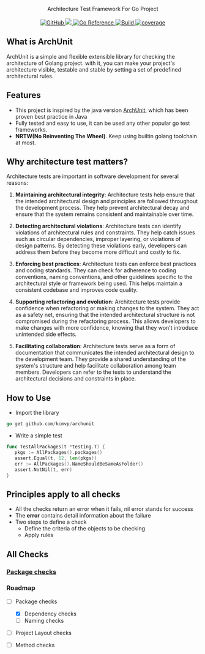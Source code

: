 <p align="center">
 Architecture Test Framework For Go Project
  <br/>
  <br/>
  <a href="https://github.com/kcmvp/archunit/blob/main/LICENSE">
    <img alt="GitHub" src="https://img.shields.io/github/license/kcmvp/archunit"/>
  </a>
  <a href="https://goreportcard.com/report/github.com/kcmvp/archunit">
    <img src="https://goreportcard.com/badge/github.com/kcmvp/archunit"/>
  </a>
  <a href="https://pkg.go.dev/github.com/kcmvp/archunit">
    <img src="https://pkg.go.dev/badge/github.com/kcmvp/archunit.svg" alt="Go Reference"/>
  </a>
  <a href="https://github.com/kcmvp/archunit/blob/main/.github/workflows/build.yml" rel="nofollow">
     <img src="https://img.shields.io/github/actions/workflow/status/kcmvp/archunit/build.yml?branch=main" alt="Build" />
  </a>
  <a href="https://app.codecov.io/gh/kcmvp/archunit" ref="nofollow">
    <img src ="https://img.shields.io/codecov/c/github/kcmvp/archunit" alt="coverage"/>
  </a>

</p>

## What is ArchUnit
ArchUnit is a simple and flexible extensible library for checking the architecture of Golang project.
with it, you can make your project's architecture visible, testable and stable by setting a set of predefined architectural rules.

## Features

- This project is inspired by the java version [ArchUnit](https://www.archunit.org/), which has been proven best practice in Java
- Fully tested and easy to use, it can be used any other popular go test frameworks.
- **NRTW(No Reinventing The Wheel)**. Keep using builtin golang toolchain at most.

## Why architecture test matters?
Architecture tests are important in software development for several reasons:

1. **Maintaining architectural integrity**: Architecture tests help ensure that the intended architectural design and principles are followed throughout the development process. They help prevent architectural decay and ensure that the system remains consistent and maintainable over time.

2. **Detecting architectural violations**: Architecture tests can identify violations of architectural rules and constraints. They help catch issues such as circular dependencies, improper layering, or violations of design patterns. By detecting these violations early, developers can address them before they become more difficult and costly to fix.

3. **Enforcing best practices**: Architecture tests can enforce best practices and coding standards. They can check for adherence to coding conventions, naming conventions, and other guidelines specific to the architectural style or framework being used. This helps maintain a consistent codebase and improves code quality.

4. **Supporting refactoring and evolution**: Architecture tests provide confidence when refactoring or making changes to the system. They act as a safety net, ensuring that the intended architectural structure is not compromised during the refactoring process. This allows developers to make changes with more confidence, knowing that they won't introduce unintended side effects.

5. **Facilitating collaboration**: Architecture tests serve as a form of documentation that communicates the intended architectural design to the development team. They provide a shared understanding of the system's structure and help facilitate collaboration among team members. Developers can refer to the tests to understand the architectural decisions and constraints in place.

## How to Use
- Import the library
 ```go
 go get github.com/kcmvp/archunit
``` 
- Write a simple test
 ```go
func TestAllPackages(t *testing.T) {
    pkgs := AllPackages().packages()
    assert.Equal(t, 12, len(pkgs))
    err := AllPackages().NameShouldBeSameAsFolder()
    assert.NotNil(t, err)
}
```
## Principles apply to all checks
- All the checks return an error when it fails, nil error stands for success
- The **error** contains detail information about the failure
- Two steps to define a check
  - Define the criteria of the objects to be checking
  - Apply rules

## All Checks
### [Package checks](./package.md)

### Roadmap

- [ ] Package checks
   - [x] Dependency checks
   - [ ] Naming checks
- [ ] Project Layout checks
- [ ] Method checks

